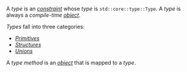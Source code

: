 A *type* is an [*constraint*](Specification/Compilation/Type_system/Constraint/_.md) whose *type* is `std::core::type::Type`. A *type* is always a *compile-time* [*object*](Specification/Compilation/Type_system/Object/_.md). 

*Types* fall into three categories: 
- [*Primitives*](Primitive.md)
- [*Structures*](Structure.md)
- [*Unions*](Union.md)

A *type method* is an [*object*](Specification/Compilation/Type_system/Object/_.md) that is mapped to a *type*.

